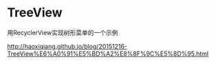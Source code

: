# TreeView
用RecyclerView实现树形菜单的一个示例

http://haoxiqiang.github.io/blog/20151216-TreeView%E6%A0%91%E5%BD%A2%E8%8F%9C%E5%8D%95.html
